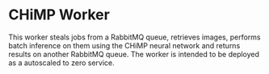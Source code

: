 # CHiMP Worker

This worker steals jobs from a RabbitMQ queue, retrieves images, performs batch inference on them using the CHiMP neural network and returns results on another RabbitMQ queue. The worker is intended to be deployed as a autoscaled to zero service.
